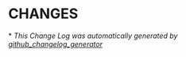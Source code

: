 # CHANGES

\* *This Change Log was automatically generated by [github_changelog_generator](https://github.com/skywinder/Github-Changelog-Generator)*
